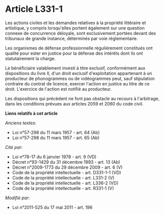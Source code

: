 # Article L331-1

Les actions civiles et les demandes relatives à la propriété littéraire et artistique, y compris lorsqu'elles portent
également sur une question connexe de concurrence déloyale, sont exclusivement portées devant des tribunaux de grande
instance, déterminés par voie réglementaire.

Les organismes de défense professionnelle régulièrement constitués ont qualité pour ester en justice pour la défense des
intérêts dont ils ont statutairement la charge. 

Le bénéficiaire valablement investi à titre exclusif, conformément aux dispositions du livre II, d'un droit exclusif
d'exploitation appartenant à un producteur de phonogrammes ou de vidéogrammes peut, sauf stipulation contraire du contrat de
licence, exercer l'action en justice au titre de ce droit. L'exercice de l'action est notifié au producteur. 

Les dispositions qui précèdent ne font pas obstacle au recours à l'arbitrage, dans les conditions prévues aux articles 2059
et 2060 du code civil.

**Liens relatifs à cet article**

_Anciens textes_:

  - Loi n°57-298 du 11 mars 1957 - art. 64 (Ab)
  - Loi n°57-298 du 11 mars 1957 - art. 65 (Ab)

_Cité par_:

  - Loi n°78-17 du 6 janvier 1978 - art. 9 (VD)
  - Décret n°93-1429 du 31 décembre 1993 - art. 13 (Ab)
  - Décret n°2009-1773 du 29 décembre 2009 - art. 6 (V)
  - Code de la propriété intellectuelle - art. D331-1-1 (VD)
  - Code de la propriété intellectuelle - art. L331-2 (V)
  - Code de la propriété intellectuelle - art. L336-2 (VD)
  - Code de la propriété intellectuelle - art. R331-1 (V)

_Modifié par_:

  - Loi n°2011-525 du 17 mai 2011 - art. 196
